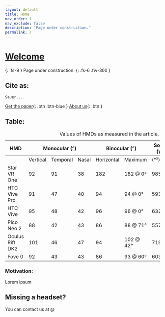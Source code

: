 ```yaml
---
layout: default
title: Home
nav_order: 1
nav_exclude: false
description: "Page under construction."
permalink: /
---
```

# [Welcome](https://zeissvisionsciencelab.github.io/HMD-FOV/)

{: .fs-9 }
Page under construction. 
{: .fs-6 .fw-300 }
## Cite as:
```
Sauer....
```
[Get the paper](http://example.com/){: .btn .btn-blue }
[About us](About){: .btn }

## Table:

<div id="tableTex">
  <!-- <div class="scroll-wrapper">   -->
    <table>
    <caption> Values of HMDs as measured in the article.</caption>
      <thead>
        <tr>
          <th>HMD</th>
          <th colspan="3">Monocular (°)</th>
          <th colspan="2">Binocular (°)</th>
          <th colspan="2">Solid Angle (\omega)</th>
          <th>Binocular</th>
        </tr>
      </thead>
    <tbody> 
      <tr>
        <td ></td>
        <td >Vertical</td>
        <td >Temporal</td>
        <td >Nasal</td>
        <td >Horizontal</td>
        <td >Maximum</td>
        <td > (°²)</td>
        <td >(rad²)</td>
        <td >Overlap</td>
      </tr>
      <tr>
        <td >Star VR One</td>
        <td >92</td>
        <td >91</td>
        <td >38</td>
        <td >182</td>
        <td >182 @ 0°</td>
        <td >9854</td>
        <td >3.00</td>
        <td >37%</td>
      </tr>
      <tr>
        <td >HTC Vive Pro</td>
        <td >91</td>
        <td >47</td>
        <td >40</td>
        <td >94</td>
        <td >94 @ 0°</td>
        <td >5937</td>
        <td >1.81</td>
        <td >84%</td>
      </tr>
      <tr>
        <td >HTC Vive</td>
        <td >95</td>
        <td >48</td>
        <td >42</td>
        <td >96</td>
        <td >96 @ 0°</td>
        <td >6322</td>
        <td >1.93</td>
        <td >88%</td>
      </tr>
      <tr>
        <td >Pico Neo 2</td>
        <td >88</td>
        <td >42</td>
        <td >43</td>
        <td >86</td>
        <td >88 @ 71°</td>
        <td >5572</td>
        <td >1.70</td>
        <td >96%</td>
      </tr>
      <tr>
        <td >Oculus Rift DK2</td>
        <td >101</td>
        <td >46</td>
        <td >47</td>
        <td >94</td>
        <td >102 @ 42°</td>
        <td >7192</td>
        <td >2.19</td>
        <td >98%</td>
      </tr>
      <tr>
        <td >Fove 0</td>
        <td >92</td>
        <td >43</td>
        <td >43</td>
        <td >86</td>
        <td >93 @ 60°</td>
        <td >6034</td>
        <td >1.84</td>
        <td >95%</td>
      </tr>
    </tbody>
    </table> 
  <!-- </div> -->
</div>

### Motivation:  
Lorem ipsum
  

## Missing a headset? 
You can contact us at @

